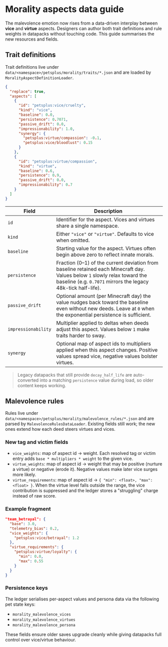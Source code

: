 # Morality aspects data guide

The malevolence emotion now rises from a data-driven interplay between **vice** and
**virtue** aspects. Designers can author both trait definitions and rule weights in
datapacks without touching code. This guide summarises the new resources and fields.

## Trait definitions

Trait definitions live under `data/<namespace>/petsplus/morality/traits/*.json` and
are loaded by `MoralityAspectDefinitionLoader`.

```json
{
  "replace": true,
  "aspects": [
    {
      "id": "petsplus:vice/cruelty",
      "kind": "vice",
      "baseline": 0.0,
      "persistence": 0.7071,
      "passive_drift": 0.0,
      "impressionability": 1.0,
      "synergy": {
        "petsplus:virtue/compassion": -0.1,
        "petsplus:vice/bloodlust": 0.15
      }
    },
    {
      "id": "petsplus:virtue/compassion",
      "kind": "virtue",
      "baseline": 0.6,
      "persistence": 0.9,
      "passive_drift": 0.0,
      "impressionability": 0.7
    }
  ]
}
```

| Field | Description |
| --- | --- |
| `id` | Identifier for the aspect. Vices and virtues share a single namespace. |
| `kind` | Either `"vice"` or `"virtue"`. Defaults to vice when omitted. |
| `baseline` | Starting value for the aspect. Virtues often begin above zero to reflect innate morals. |
| `persistence` | Fraction (0–1) of the current deviation from baseline retained each Minecraft day. Values below `1` slowly relax toward the baseline (e.g. `0.7071` mirrors the legacy 48k-tick half-life). |
| `passive_drift` | Optional amount (per Minecraft day) the value nudges back toward the baseline even without new deeds. Leave at `0` when the exponential persistence is sufficient. |
| `impressionability` | Multiplier applied to deltas when deeds adjust this aspect. Values below `1` make traits harder to sway. |
| `synergy` | Optional map of aspect ids to multipliers applied when this aspect changes. Positive values spread vice, negative values bolster virtues. |

> Legacy datapacks that still provide `decay_half_life` are auto-converted into a matching `persistence` value during load, so older content keeps working.

## Malevolence rules

Rules live under `data/<namespace>/petsplus/morality/malevolence_rules/*.json` and
are parsed by `MalevolenceRulesDataLoader`. Existing fields still work; the new
ones extend how each deed steers virtues and vices.

### New tag and victim fields

* `vice_weights`: map of aspect id → weight. Each resolved tag or victim entry
  adds `base * multipliers * weight` to the given vice.
* `virtue_weights`: map of aspect id → weight that may be positive (nurture a virtue)
  or negative (erode it). Negative values make later vice surges more likely.
* `virtue_requirements`: map of aspect id → `{ "min": <float>, "max": <float> }`.
  When the virtue level falls outside the range, the vice contribution is
  suppressed and the ledger stores a "struggling" charge instead of raw score.

### Example fragment

```json
"team_betrayal": {
  "base": 3.0,
  "telemetry_bias": 0.2,
  "vice_weights": {
    "petsplus:vice/betrayal": 1.2
  },
  "virtue_requirements": {
    "petsplus:virtue/loyalty": {
      "min": 0.0,
      "max": 0.55
    }
  }
}
```

### Persistence keys

The ledger serialises per-aspect values and persona data via the following pet
state keys:

* `morality_malevolence_vices`
* `morality_malevolence_virtues`
* `morality_malevolence_persona`

These fields ensure older saves upgrade cleanly while giving datapacks full
control over vice/virtue behaviour.

